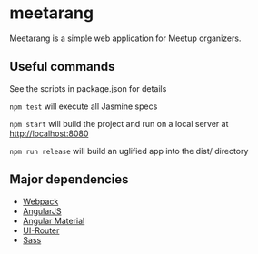 # meetarang
Meetarang is a simple web application for Meetup organizers.

## Useful commands

See the scripts in package.json for details

`npm test` will execute all Jasmine specs

`npm start` will build the project and run on a local server at [http://localhost:8080](http://localhost:8080)

`npm run release` will build an uglified app into the dist/ directory

## Major dependencies
- [Webpack](https://webpack.github.io)
- [AngularJS](https://angularjs.org/)
- [Angular Material](https://material.angularjs.org/)
- [UI-Router](https://github.com/angular-ui/ui-router)
- [Sass](http://sass-lang.com/)